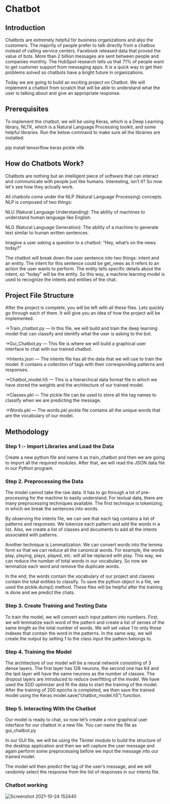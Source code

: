 # Chatbot

## Introduction
Chatbots are extremely helpful for business organizations and also the customers. The majority of people prefer to talk directly from a chatbox instead of calling service centers. Facebook released data that proved the value of bots. More than 2 billion messages are sent between people and companies monthly. The HubSpot research tells us that 71% of people want to get customer support from messaging apps. It is a quick way to get their problems solved so chatbots have a bright future in organizations.

Today we are going to build an exciting project on Chatbot. We will implement a chatbot from scratch that will be able to understand what the user is talking about and give an appropriate response.

## Prerequisites
To implement the chatbot, we will be using Keras, which is a Deep Learning library, NLTK, which is a Natural Language Processing toolkit, and some helpful libraries. Run the below command to make sure all the libraries are installed:

pip install tensorflow keras pickle nltk

## How do Chatbots Work?
Chatbots are nothing but an intelligent piece of software that can interact and communicate with people just like humans. Interesting, isn’t it? So now let's see how they actually work.

All chatbots come under the NLP (Natural Language Processing) concepts. NLP is composed of two things:

NLU (Natural Language Understanding): The ability of machines to understand human language like English.

NLG (Natural Language Generation): The ability of a machine to generate text similar to human written sentences.

Imagine a user asking a question to a chatbot: “Hey, what’s on the news today?”

The chatbot will break down the user sentence into two things: intent and an entity. The intent for this sentence could be get_news as it refers to an action the user wants to perform. The entity tells specific details about the intent, so "today" will be the entity. So this way, a machine learning model is used to recognize the intents and entities of the chat.

## Project File Structure
After the project is complete, you will be left with all these files. Lets quickly go through each of them. It will give you an idea of how the project will be implemented.

->Train_chatbot.py — In this file, we will build and train the deep learning model that can classify and identify what the user is asking to the bot.

->Gui_Chatbot.py — This file is where we will build a graphical user interface to chat with our trained chatbot.

->Intents.json — The intents file has all the data that we will use to train the model. It contains a collection of tags with their corresponding patterns and responses.

->Chatbot_model.h5 — This is a hierarchical data format file in which we have stored the weights and the architecture of our trained model.

->Classes.pkl — The pickle file can be used to store all the tag names to classify when we are predicting the message.

->Words.pkl — The words.pkl pickle file contains all the unique words that are the vocabulary of our model.

## Methodology

### Step 1 :- Import Libraries and Load the Data
Create a new python file and name it as train_chatbot and then we are going to import all the required modules. After that, we will read the JSON data file in our Python program.

### Step 2. Preprocessing the Data
The model cannot take the raw data. It has to go through a lot of pre-processing for the machine to easily understand. For textual data, there are many preprocessing techniques available. The first technique is tokenizing, in which we break the sentences into words.

By observing the intents file, we can see that each tag contains a list of patterns and responses. We tokenize each pattern and add the words in a list. Also, we create a list of classes and documents to add all the intents associated with patterns.

Another technique is Lemmatization. We can convert words into the lemma form so that we can reduce all the canonical words. For example, the words play, playing, plays, played, etc. will all be replaced with play. This way, we can reduce the number of total words in our vocabulary. So now we lemmatize each word and remove the duplicate words.

In the end, the words contain the vocabulary of our project and classes contain the total entities to classify. To save the python object in a file, we used the pickle.dump() method. These files will be helpful after the training is done and we predict the chats.

### Step 3. Create Training and Testing Data

To train the model, we will convert each input pattern into numbers. First, we will lemmatize each word of the pattern and create a list of zeroes of the same length as the total number of words. We will set value 1 to only those indexes that contain the word in the patterns. In the same way, we will create the output by setting 1 to the class input the pattern belongs to.

### Step 4. Training the Model
The architecture of our model will be a neural network consisting of 3 dense layers. The first layer has 128 neurons, the second one has 64 and the last layer will have the same neurons as the number of classes. The dropout layers are introduced to reduce overfitting of the model. We have used the SGD optimizer and fit the data to start the training of the model. After the training of 200 epochs is completed, we then save the trained model using the Keras model.save(“chatbot_model.h5”) function.

### Step 5. Interacting With the Chatbot
Our model is ready to chat, so now let’s create a nice graphical user interface for our chatbot in a new file. You can name the file as gui_chatbot.py

In our GUI file, we will be using the Tkinter module to build the structure of the desktop application and then we will capture the user message and again perform some preprocessing before we input the message into our trained model.

The model will then predict the tag of the user’s message, and we will randomly select the response from the list of responses in our intents file.

### Chatbot working 
![Screenshot 2021-10-24 152440](https://user-images.githubusercontent.com/74424623/138589073-92a92a9b-feb2-44be-9789-58ecbf4454ab.png)





